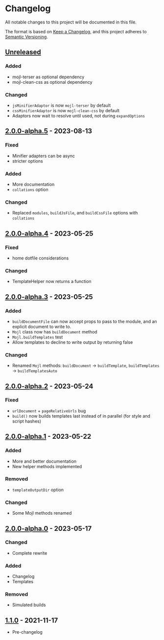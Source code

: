 # Changelog

All notable changes to this project will be documented in this file.

The format is based on [Keep a Changelog](https://keepachangelog.com/en/1.0.0/),
and this project adheres to [Semantic Versioning](https://semver.org/spec/v2.0.0.html).


## [Unreleased]

### Added
- mojl-terser as optional dependency
- mojl-clean-css as optional dependency

### Changed
- `jsMinifierAdaptor` is now `mojl-terser` by default
- `cssMinifierAdaptor` is now `mojl-clean-css` by default
- Adaptors now wait to resolve until used, not during `expandOptions`


## [2.0.0-alpha.5] - 2023-08-13

### Fixed
- Minifier adapters can be async
- stricter options

### Added
- More documentation
- `collations` option

### Changed
- Replaced `modules`, `buildJsFile`, and `buildCssFile` options with `collations`


## [2.0.0-alpha.4] - 2023-05-25

### Fixed
- home dotfile considerations

### Changed
- TemplateHelper now returns a function


## [2.0.0-alpha.3] - 2023-05-25

### Added
- `buildDocumentFile` can now accept props to pass to the module, and an explicit document to write to.
- `Mojl` class now has `buildDocument` method
- `Mojl.buildTemplates` test
- Allow templates to decline to write output by returning false

### Changed
- Renamed `Mojl` methods: `buildDocument` -> `buildTemplate`, `buildTemplates` -> `buildTemplatesAuto`


## [2.0.0-alpha.2] - 2023-05-24

### Fixed
- `urlDocument` + `pageRelativeUrls` bug
- `build()` now builds templates last instead of in parallel (for style and script hashes)


## [2.0.0-alpha.1] - 2023-05-22

### Added

- More and better documentation
- New helper methods implemented

### Removed

- `templateOutputDir` option

### Changed

- Some Mojl methods renamed


## [2.0.0-alpha.0] - 2023-05-17

### Changed

- Complete rewrite

### Added

- Changelog
- Templates

### Removed

- Simulated builds


## [1.1.0] - 2021-11-17

- Pre-changelog


[unreleased]: https://github.com/thomasperi/mojl/compare/v2.0.0-alpha.5...2.0.0-alpha
[2.0.0-alpha.5]: https://github.com/thomasperi/mojl/compare/v2.0.0-alpha.4...v2.0.0-alpha.5
[2.0.0-alpha.4]: https://github.com/thomasperi/mojl/compare/v2.0.0-alpha.3...v2.0.0-alpha.4
[2.0.0-alpha.3]: https://github.com/thomasperi/mojl/compare/v2.0.0-alpha.2...v2.0.0-alpha.3
[2.0.0-alpha.2]: https://github.com/thomasperi/mojl/compare/v2.0.0-alpha.1...v2.0.0-alpha.2
[2.0.0-alpha.1]: https://github.com/thomasperi/mojl/compare/v2.0.0-alpha.0...v2.0.0-alpha.1
[2.0.0-alpha.0]: https://github.com/thomasperi/mojl/compare/v1.1.0...v2.0.0-alpha.0
[1.1.0]: https://github.com/thomasperi/mojl/releases/tag/v1.1.0
